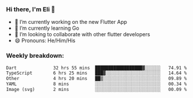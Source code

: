 ### Hi there, I'm Eli 👋
- 🔭 I’m currently working on the new Flutter App
- 🌱 I’m currently learning Go
- 🦄 I’m looking to collaborate with other flutter developers
- 😄 Pronouns: He/Him/His

### Weekly breakdown:
<!--START_SECTION:waka-->

```txt
Dart              32 hrs 55 mins  ██████████████████▓░░░░░░   74.91 %
TypeScript        6 hrs 25 mins   ███▓░░░░░░░░░░░░░░░░░░░░░   14.64 %
Other             4 hrs 20 mins   ██▒░░░░░░░░░░░░░░░░░░░░░░   09.89 %
YAML              8 mins          ░░░░░░░░░░░░░░░░░░░░░░░░░   00.34 %
Image (svg)       2 mins          ░░░░░░░░░░░░░░░░░░░░░░░░░   00.09 %
```

<!--END_SECTION:waka-->
